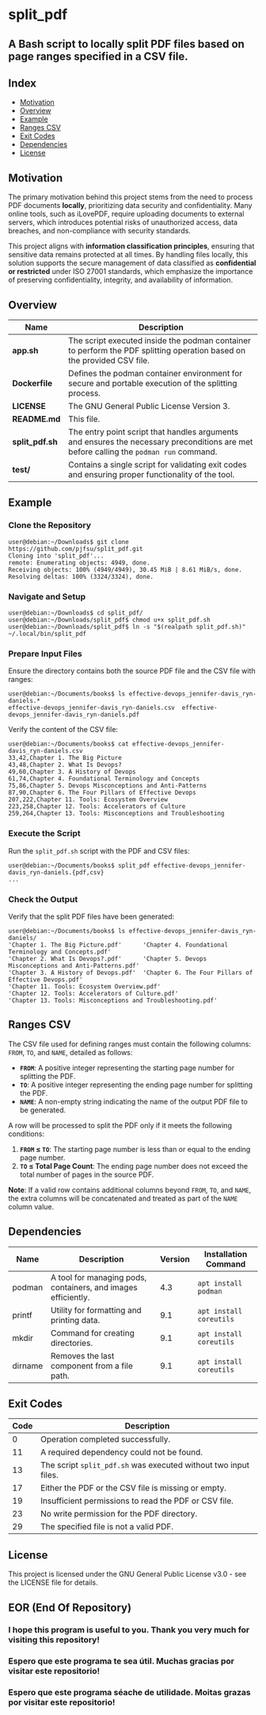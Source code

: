# split_pdf

## A Bash script to locally split PDF files based on page ranges specified in a CSV file.

## Index

* [Motivation](#motivation)
* [Overview](#overview)
* [Example](#example)
* [Ranges CSV](#ranges-csv)
* [Exit Codes](#exit-codes)
* [Dependencies](#dependencies)
* [License](#license)

## Motivation

The primary motivation behind this project stems from the need to process PDF documents **locally**, prioritizing data security and confidentiality. Many online tools, such as iLovePDF, require uploading documents to external servers, which introduces potential risks of unauthorized access, data breaches, and non-compliance with security standards.

This project aligns with **information classification principles**, ensuring that sensitive data remains protected at all times. By handling files locally, this solution supports the secure management of data classified as **confidential or restricted** under ISO 27001 standards, which emphasize the importance of preserving confidentiality, integrity, and availability of information.

## Overview

| Name | Description |
|---|---|
| **app\.sh** | The script executed inside the podman container to perform the PDF splitting operation based on the provided CSV file. |
| **Dockerfile** | Defines the podman container environment for secure and portable execution of the splitting process. |
| **LICENSE** | The GNU General Public License Version 3. |
| **README\.md** | This file. |
| **split_pdf\.sh** | The entry point script that handles arguments and ensures the necessary preconditions are met before calling the `podman run` command. |
| **test/** | Contains a single script for validating exit codes and ensuring proper functionality of the tool. |

## Example

### Clone the Repository

```console
user@debian:~/Downloads$ git clone https://github.com/pjfsu/split_pdf.git
Cloning into 'split_pdf'...
remote: Enumerating objects: 4949, done.
Receiving objects: 100% (4949/4949), 30.45 MiB | 8.61 MiB/s, done.
Resolving deltas: 100% (3324/3324), done.
```

### Navigate and Setup

```console
user@debian:~/Downloads$ cd split_pdf/
user@debian:~/Downloads/split_pdf$ chmod u+x split_pdf.sh 
user@debian:~/Downloads/split_pdf$ ln -s "$(realpath split_pdf.sh)" ~/.local/bin/split_pdf
```

### Prepare Input Files

Ensure the directory contains both the source PDF file and the CSV file with ranges:

```console
user@debian:~/Documents/books$ ls effective-devops_jennifer-davis_ryn-daniels.*
effective-devops_jennifer-davis_ryn-daniels.csv  effective-devops_jennifer-davis_ryn-daniels.pdf
```

Verify the content of the CSV file:

```console
user@debian:~/Documents/books$ cat effective-devops_jennifer-davis_ryn-daniels.csv 
33,42,Chapter 1. The Big Picture
43,48,Chapter 2. What Is Devops?
49,60,Chapter 3. A History of Devops
61,74,Chapter 4. Foundational Terminology and Concepts
75,86,Chapter 5. Devops Misconceptions and Anti-Patterns
87,90,Chapter 6. The Four Pillars of Effective Devops
207,222,Chapter 11. Tools: Ecosystem Overview
223,258,Chapter 12. Tools: Accelerators of Culture
259,264,Chapter 13. Tools: Misconceptions and Troubleshooting
```

### Execute the Script

Run the `split_pdf.sh` script with the PDF and CSV files:

```console
user@debian:~/Documents/books$ split_pdf effective-devops_jennifer-davis_ryn-daniels.{pdf,csv}
...
```

### Check the Output

Verify that the split PDF files have been generated:

```console
user@debian:~/Documents/books$ ls effective-devops_jennifer-davis_ryn-daniels/
'Chapter 1. The Big Picture.pdf'      'Chapter 4. Foundational Terminology and Concepts.pdf'
'Chapter 2. What Is Devops?.pdf'      'Chapter 5. Devops Misconceptions and Anti-Patterns.pdf'
'Chapter 3. A History of Devops.pdf'  'Chapter 6. The Four Pillars of Effective Devops.pdf'
'Chapter 11. Tools: Ecosystem Overview.pdf'
'Chapter 12. Tools: Accelerators of Culture.pdf'
'Chapter 13. Tools: Misconceptions and Troubleshooting.pdf'
```

## Ranges CSV

The CSV file used for defining ranges must contain the following columns: `FROM`, `TO`, and `NAME`, detailed as follows:
- **`FROM`**: A positive integer representing the starting page number for splitting the PDF.
- **`TO`**: A positive integer representing the ending page number for splitting the PDF.
- **`NAME`**: A non-empty string indicating the name of the output PDF file to be generated.

A row will be processed to split the PDF only if it meets the following conditions:
1. **`FROM` ≤ `TO`**: The starting page number is less than or equal to the ending page number.
2. **`TO` ≤ Total Page Count**: The ending page number does not exceed the total number of pages in the source PDF.

**Note**: If a valid row contains additional columns beyond `FROM`, `TO`, and `NAME`, the extra columns will be concatenated and treated as part of the `NAME` column value.

## Dependencies

| Name    | Description                                | Version | Installation Command      |
|---------|--------------------------------------------|---------|---------------------------|
| podman  | A tool for managing pods, containers, and images efficiently. | 4.3     | `apt install podman`      |
| printf  | Utility for formatting and printing data.  | 9.1     | `apt install coreutils`   |
| mkdir   | Command for creating directories.          | 9.1     | `apt install coreutils`   |
| dirname | Removes the last component from a file path. | 9.1     | `apt install coreutils`   |

## Exit Codes

| Code | Description                                                      |
|------|------------------------------------------------------------------|
| 0    | Operation completed successfully.                               |
| 11   | A required dependency could not be found.                       |
| 13   | The script `split_pdf.sh` was executed without two input files. |
| 17   | Either the PDF or the CSV file is missing or empty.             |
| 19   | Insufficient permissions to read the PDF or CSV file.           |
| 23   | No write permission for the PDF directory.                      |
| 29   | The specified file is not a valid PDF.                          |

## License

This project is licensed under the GNU General Public License v3.0 - see the LICENSE file for details.

## EOR (End Of Repository)

### I hope this program is useful to you. Thank you very much for visiting this repository!
### Espero que este programa te sea útil. Muchas gracias por visitar este repositorio!
### Espero que este programa séache de utilidade. Moitas grazas por visitar este repositorio!
